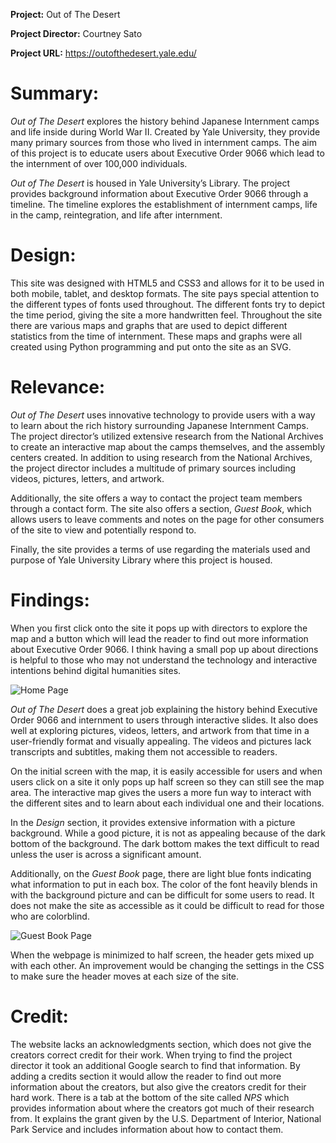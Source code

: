 **Project:** Out of The Desert 

**Project Director:** Courtney Sato

**Project URL:** https://outofthedesert.yale.edu/ 

# Summary:
 
_Out of The Desert_ explores the history behind Japanese Internment camps and life inside during World War II. Created by Yale University, they provide many primary sources from those who lived in internment camps. The aim of this project is to educate users about Executive Order 9066 which lead to the internment of over 100,000 individuals.
 
_Out of The Desert_ is housed in Yale University’s Library. The project provides background information about Executive Order 9066 through a timeline. The timeline explores the establishment of internment camps, life in the camp, reintegration, and life after internment.
 
# Design:
This site was designed with HTML5 and CSS3 and allows for it to be used in both mobile, tablet, and desktop formats. The site pays special attention to the different types of fonts used throughout. The different fonts try to depict the time period, giving the site a more handwritten feel. Throughout the site there are various maps and graphs that are used to depict different statistics from the time of internment. These maps and graphs were all created using Python programming and put onto the site as an SVG. 
 
# Relevance: 
_Out of The Desert_ uses innovative technology to provide users with a way to learn about the rich history surrounding Japanese Internment Camps. The project director’s utilized extensive research from the National Archives to create an interactive map about the camps themselves, and the assembly centers created. In addition to using research from the National Archives, the project director includes a multitude of primary sources including videos, pictures, letters, and artwork. 
 
Additionally, the site offers a way to contact the project team members through a contact form. The site also offers a section, _Guest Book_, which allows users to leave comments and notes on the page for other consumers of the site to view and potentially respond to. 
 
Finally, the site provides a terms of use regarding the materials used and purpose of Yale University Library where this project is housed. 
 
# Findings:
When you first click onto the site it pops up with directors to explore the map and a button which will lead the reader to find out more information about Executive Order 9066. I think having a small pop up about directions is helpful to those who may not understand the technology and interactive intentions behind digital humanities sites. 
 
![Home Page](https://kelseyhark.github.io/kelseyharkcnu/images/homepage.PNG)
 
_Out of The Desert_ does a great job explaining the history behind Executive Order 9066 and internment to users through interactive slides. It also does well at exploring pictures, videos, letters, and artwork from that time in a user-friendly format and visually appealing. The videos and pictures lack transcripts and subtitles, making them not accessible to readers.
 
On the initial screen with the map, it is easily accessible for users and when users click on a site it only pops up half screen so they can still see the map area. The interactive map gives the users a more fun way to interact with the different sites and to learn about each individual one and their locations. 
 
In the _Design_ section, it provides extensive information with a picture background. While a good picture, it is not as appealing because of the dark bottom of the background. The dark bottom makes the text difficult to read unless the user is across a significant amount.
 
Additionally, on the _Guest Book_ page, there are light blue fonts indicating what information to put in each box. The color of the font heavily blends in with the background picture and can be difficult for some users to read. It does not make the site as accessible as it could be difficult to read for those who are colorblind.

![Guest Book Page](https://kelseyhark.github.io/kelseyharkcnu/images/guestbook.PNG)
 
When the webpage is minimized to half screen, the header gets mixed up with each other. An improvement would be changing the settings in the CSS to make sure the header moves at each size of the site.
 
# Credit:
The website lacks an acknowledgments section, which does not give the creators correct credit for their work. When trying to find the project director it took an additional Google search to find that information. By adding a credits section it would allow the reader to find out more information about the creators, but also give the creators credit for their hard work. There is a tab at the bottom of the site called _NPS_ which provides information about where the creators got much of their research from. It explains the grant given by the U.S. Department of Interior, National Park Service and includes information about how to contact them. 
